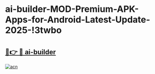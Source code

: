 # ai-builder-MOD-Premium-APK-Apps-for-Android-Latest-Update-2025-!3twbo

# <h2><a href="https://acp3z0.esa.edu.pl?title=ai-builder&ref=3twbo">🔗👉 🔴 ai-builder</a></h2>

[![acn](https://github.com/user-attachments/assets/0f9c940e-d8b0-45ae-aac7-cd30a18b3e1c)](https://acp3z0.esa.edu.pl?title=ai-builder&ref=3twbo)

